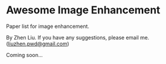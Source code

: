 # Awesome Image Enhancement

Paper list for image enhancement.

By Zhen Liu. If you have any suggestions, please email me. (liuzhen.pwd@gmail.com) 

Coming soon...

